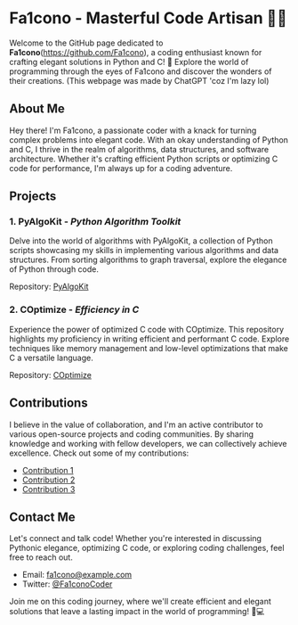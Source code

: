 # Fa1cono - Masterful Code Artisan 👨‍💻

Welcome to the GitHub page dedicated to **Fa1cono**(https://github.com/Fa1cono), a coding enthusiast known for crafting elegant solutions in Python and C! 🌟 Explore the world of programming through the eyes of Fa1cono and discover the wonders of their creations. (This webpage was made by ChatGPT 'coz I'm lazy lol)

## About Me

Hey there! I'm Fa1cono, a passionate coder with a knack for turning complex problems into elegant code. With an okay understanding of Python and C, I thrive in the realm of algorithms, data structures, and software architecture. Whether it's crafting efficient Python scripts or optimizing C code for performance, I'm always up for a coding adventure.

## Projects

### 1. PyAlgoKit - *Python Algorithm Toolkit*

Delve into the world of algorithms with PyAlgoKit, a collection of Python scripts showcasing my skills in implementing various algorithms and data structures. From sorting algorithms to graph traversal, explore the elegance of Python through code.

Repository: [PyAlgoKit](https://github.com/Fa1cono/PyAlgoKit)

### 2. COptimize - *Efficiency in C*

Experience the power of optimized C code with COptimize. This repository highlights my proficiency in writing efficient and performant C code. Explore techniques like memory management and low-level optimizations that make C a versatile language.

Repository: [COptimize](https://github.com/Fa1cono/COptimize)

## Contributions

I believe in the value of collaboration, and I'm an active contributor to various open-source projects and coding communities. By sharing knowledge and working with fellow developers, we can collectively achieve excellence. Check out some of my contributions:

- [Contribution 1](https://github.com/AnotherRepo/Contribution1)
- [Contribution 2](https://github.com/YetAnotherRepo/Contribution2)
- [Contribution 3](https://github.com/AndMoreContributions/Contribution3)

## Contact Me

Let's connect and talk code! Whether you're interested in discussing Pythonic elegance, optimizing C code, or exploring coding challenges, feel free to reach out.

- Email: fa1cono@example.com
- Twitter: [@Fa1conoCoder](https://twitter.com/Fa1conoCoder)

Join me on this coding journey, where we'll create efficient and elegant solutions that leave a lasting impact in the world of programming! 🚀💻
